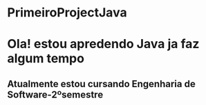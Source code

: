 # PrimeiroProjectJava

<html>
  <body>
    <h1>Ola! estou apredendo Java ja faz algum tempo</h1>
    <h2>Atualmente estou cursando Engenharia de Software-2ºsemestre</h2>
  </body>
</html>
